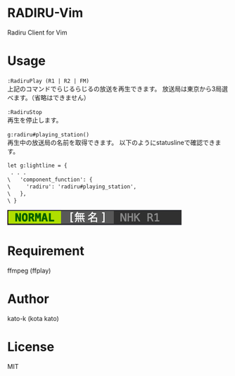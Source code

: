 # RADIRU-Vim

Radiru Client for Vim

# Usage

`:RadiruPlay (R1 | R2 | FM)`  
上記のコマンドでらじるらじるの放送を再生できます。
放送局は東京から3局選べます。（省略はできません）

`:RadiruStop`  
再生を停止します。

`g:radiru#playing_station()`  
再生中の放送局の名前を取得できます。
以下のようにstatuslineで確認できます。
```
let g:lightline = {
 . . .
\   'component_function': {
\     'radiru': 'radiru#playing_station',
\   },
\ }
```
![lightline](misc/lightline.png)

# Requirement

ffmpeg (ffplay)

# Author

kato-k (kota kato)

# License

MIT
